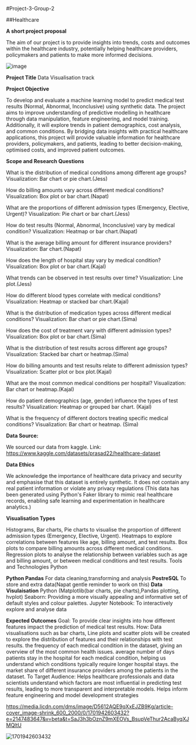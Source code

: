 #Project-3-Group-2

##Healthcare

**A short project proposal**

The aim of our project is to provide insights into trends, costs and outcomes within the healthcare industry, potentially helping healthcare providers, policymakers and patients to make more informed decisions.

![image](https://github.com/user-attachments/assets/37a95756-a8c3-410f-b9b3-9311cfa85882)


**Project Title** Data Visualisation track

**Project Objective**

To develop and evaluate a machine learning model to predict medical test results (Normal, Abnormal, Inconclusive) using synthetic data. The project aims to improve understanding of predictive modelling in healthcare through data manipulation, feature engineering, and model training. Additionally, it will explore trends in patient demographics, cost analysis, and common conditions. By bridging data insights with practical healthcare applications, this project will provide valuable information for healthcare providers, policymakers, and patients, leading to better decision-making, optimised costs, and improved patient outcomes.

**Scope and Research Questions**

What is the distribution of medical conditions among different age groups?
    Visualization: Bar chart or pie chart.(Jess)

How do billing amounts vary across different medical conditions?
    Visualization: Box plot or bar chart.(Napat)

What are the proportions of different admission types (Emergency, Elective, Urgent)?
    Visualization: Pie chart or bar chart.(Jess)

How do test results (Normal, Abnormal, Inconclusive) vary by medical condition?
    Visualization: Heatmap or bar chart.(Napat)

What is the average billing amount for different insurance providers?
    Visualization: Bar chart.(Napat)

How does the length of hospital stay vary by medical condition?
    Visualization: Box plot or bar chart.(Kajal)

What trends can be observed in test results over time?
    Visualization: Line plot.(Jess)

How do different blood types correlate with medical conditions?
    Visualization: Heatmap or stacked bar chart.(Kajal)

What is the distribution of medication types across different medical conditions?
    Visualization: Bar chart or pie chart.(Sima)

How does the cost of treatment vary with different admission types?
    Visualization: Box plot or bar chart.(Sima)

What is the distribution of test results across different age groups?
    Visualization: Stacked bar chart or heatmap.(Sima)

How do billing amounts and test results relate to different admission types?
    Visualization: Scatter plot or box plot.(Kajal)

What are the most common medical conditions per hospital?
    Visualization: Bar chart or heatmap.(Kajal)

How do patient demographics (age, gender) influence the types of test results?
    Visualization: Heatmap or grouped bar chart. (Kajal)

What is the frequency of different doctors treating specific medical conditions?
    Visualization: Bar chart or heatmap. (Sima)
    
**Data Source:**

We sourced our data from kaggle. Link: https://www.kaggle.com/datasets/prasad22/healthcare-dataset 

**Data Ethics**

We acknowledge the importance of healthcare data privacy and security and emphasise that this dataset is entirely synthetic. It does not contain any real patient information or violate any privacy regulations (This data has been generated using Python's Faker library to mimic real healthcare records, enabling safe learning and experimentation in healthcare analytics.)

**Visualisation Types**

Histograms, Bar charts, Pie charts to visualise the proportion of different admission types (Emergency, Elective, Urgent).
Heatmaps to explore correlations between features like age, billing amount, and test results.
Box plots to compare billing amounts across different medical conditions.
Regression plots to analyse the relationship between variables such as age and billing amount, or between medical conditions and test results.
Tools and Technologies
Python

  
  **Python Pandas** For data cleaning,transforming and analysis
  **PostreSQL** To store and extra data(Napat gentle reminder to work on this)
  **Data Visulaisation** Python (Matplotlib(bar charts, pie charts),Pandas plotting, hvplot)
                         Seaborn: Providing a more visually appealing and informative set of default styles and colour palettes.
                         Jupyter Notebook: To interactively explore and analyse data

**Expected Outcomes**
Goal: To provide clear insights into how different features impact the prediction of medical test results.
How: Data visualisations such as bar charts, Line plots and scatter plots will be created to explore the distribution of features and their relationships with test results.
the frequency of each medical condition in the dataset, giving an overview of the most common health issues.
average number of days patients stay in the hospital for each medical condition, helping us understand which conditions typically require longer hospital stays.
the market share of different insurance providers among the patients in the dataset.
To Target Audience: Helps healthcare professionals and data scientists understand which factors are most influential in predicting test results, leading to more transparent and interpretable models. Helps inform feature engineering and model development strategies

https://media.licdn.com/dms/image/D5612AQE9qXxEJZB9Kg/article-cover_image-shrink_600_2000/0/1701942603432?e=2147483647&v=beta&t=SaJ3h3bOznZ9mXEOVs_BsupVeThur2AcaByqXJMQltU

![1701942603432](https://github.com/user-attachments/assets/609b2e25-9a62-4acb-ac85-b64158054b2e)



